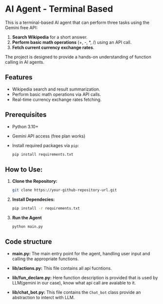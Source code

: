 # AI Agent - Terminal Based

This is a terminal-based AI agent that can perform three tasks using the Gemini free API:

1. **Search Wikipedia** for a short answer.
2. **Perform basic math operations** (+, -, *, /) using an API call.
3. **Fetch current currency exchange rates**.

The project is designed to provide a hands-on understanding of function calling in AI agents.

## Features

- Wikipedia search and result summarization.
- Perform basic math operations via API calls.
- Real-time currency exchange rates fetching.

## Prerequisites

- Python 3.10+
- Gemini API access (free plan works)
- Install required packages via `pip`:

  ```bash
  pip install requirements.txt

## How to Use:

1. **Clone the Repository:**
   ```bash
   git clone https://your-github-repository-url.git

2. **Install Dependecies:**
    ```bash
    pip install -r requirements.txt

3. **Run the Agent**
    ```bash
    python main.py

## Code structure
- **main.py:** The main entry point for the agent, handling user input and calling the appropriate functions.

- **lib/actions.py:** This file contains all api fucntions.
- **lib/fun_declare.py:** Here function description is provided that is used by LLM(gemini in our case), know what api call are avaiable to it.
- **lib/chat_bot.py:** This file contains the `Chat_bot` class provide an abstraction to interct with LLM.